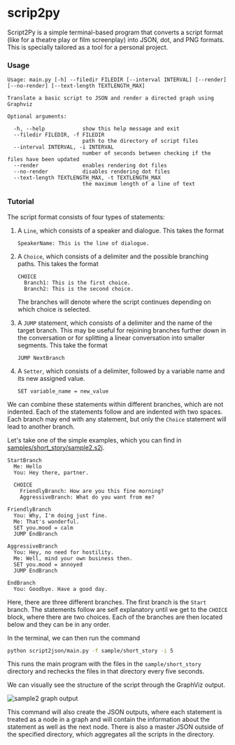# scrip2py

Script2Py is a simple terminal-based program that converts a script format (like
for a theatre play or film screenplay) into JSON, dot, and PNG formats. This is
specially tailored as a tool for a personal project.

### Usage

``` text
Usage: main.py [-h] --filedir FILEDIR [--interval INTERVAL] [--render] [--no-render] [--text-length TEXTLENGTH_MAX]

Translate a basic script to JSON and render a directed graph using Graphviz

Optional arguments:

  -h, --help            show this help message and exit
  --filedir FILEDIR, -f FILEDIR
                        path to the directory of script files
  --interval INTERVAL, -i INTERVAL
                        number of seconds between checking if the files have been updated
  --render              enables rendering dot files
  --no-render           disables rendering dot files
  --text-length TEXTLENGTH_MAX, -t TEXTLENGTH_MAX
                        the maximum length of a line of text
```

### Tutorial

The script format consists of four types of statements:

1. A `Line`, which consists of a speaker and dialogue. This takes the format

   ``` text
   SpeakerName: This is the line of dialogue.
   ```
1. A `Choice`, which consists of a delimiter and the possible branching paths.
   This takes the format
   ```text
   CHOICE
     Branch1: This is the first choice.
     Branch2: This is the second choice.
   ```
   The branches will denote where the script continues depending on which choice
   is selected.
1. A `JUMP` statement, which consists of a delimiter and the name of the target
   branch. This may be useful for rejoining branches further down in the
   conversation or for splitting a linear conversation into smaller segments.
   This take the format
   ```text
   JUMP NextBranch
   ```
1. A `Setter`, which consists of a delimiter, followed by a variable name and
   its new assigned value.
   ```text
   SET variable_name = new_value
   ```
   
We can combine these statements within different branches, which are not
indented. Each of the statements follow and are indented with two spaces. Each
branch may end with any statement, but only the `Choice` statement will lead to
another branch.

Let's take one of the simple examples, which you can find in [samples/short_story/sample2.s2j](https://github.com/patriacaelum/script2json/blob/main/sample/short_story/sample2.s2j).

``` text
StartBranch
  Me: Hello
  You: Hey there, partner.

  CHOICE
    FriendlyBranch: How are you this fine morning?
    AggressiveBranch: What do you want from me?

FriendlyBranch
  You: Why, I'm doing just fine.
  Me: That's wonderful.
  SET you.mood = calm
  JUMP EndBranch

AggressiveBranch
  You: Hey, no need for hostility.
  Me: Well, mind your own business then.
  SET you.mood = annoyed
  JUMP EndBranch
  
EndBranch
  You: Goodbye. Have a good day.
```

Here, there are three different branches. The first branch is the `Start`
branch. The statements follow are self explanatory until we get to the `CHOICE`
block, where there are two choices. Each of the branches are then located below
and they can be in any order.

In the terminal, we can then run the command

``` sh
python script2json/main.py -f sample/short_story -i 5
```
This runs the main program with the files in the `sample/short_story` directory
and rechecks the files in that directory every five seconds.

We can visually see the structure of the script through the GraphViz output.

![sample2 graph output](https://github.com/patriacaelum/script2json/blob/main/sample/short_story/sample2.png)

This command will also create the JSON outputs, where each statement is treated
as a node in a graph and will contain the information about the statement as
well as the next node. There is also a master JSON outside of the specified
directory, which aggregates all the scripts in the directory.
   
